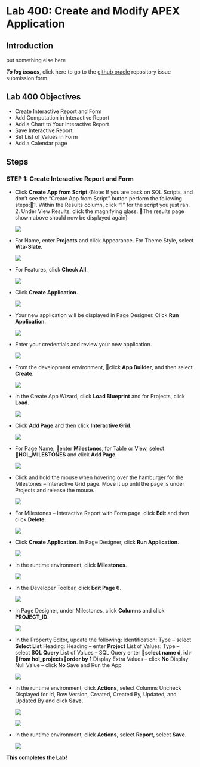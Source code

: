 # Lab 400: Create and Modify APEX Application

## Introduction

put something else here

***To log issues***, click here to go to the [github oracle](https://github.com/oracle/learning-library/issues/new) repository issue submission form.

## Lab 400 Objectives

- Create Interactive Report and Form
- Add Computation in Interactive Report
- Add a Chart to Your Interactive Report
- Save Interactive Report
- Set List of Values in Form
- Add a Calendar page

## Steps

### **STEP 1:** Create Interactive Report and Form

- Click **Create App from Script**
{Note: If you are back on SQL Scripts, and don’t see the “Create App from Script” button perform the following steps:1. Within the Results column, click “1” for the script you just ran. 2. Under View Results, click the magnifying glass. The results page shown above should now be displayed again}

  ![](images/Lab400/001.png)

- For Name, enter **Projects** and click Appearance. For Theme Style, select **Vita-Slate**.

  ![](images/Lab400/002.png)

- For Features, click **Check All**.

  ![](images/Lab400/003.png)

- Click **Create Application**.

  ![](images/Lab400/004.png)

- Your new application will be displayed in Page Designer. Click **Run Application**.

  ![](images/Lab400/005.png)

- Enter your credentials and review your new application.

  ![](images/Lab400/006.png)

- From the development environment, click **App Builder**, and then select **Create**.

  ![](images/Lab400/007.png)

- In the Create App Wizard, click **Load Blueprint** and for Projects, click **Load**. 

  ![](images/Lab400/008.png)

- Click **Add Page** and then click **Interactive Grid**.

  ![](images/Lab400/009.png)

- For Page Name, enter **Milestones**, for Table or View, select **HOL_MILESTONES** and click **Add Page**.

  ![](images/Lab400/010.png)

- Click and hold the mouse when hovering over the hamburger for the Milestones – Interactive Grid page. Move it up until the page is under Projects and release the mouse.

  ![](images/Lab400/011.png)

- For Milestones – Interactive Report with Form page, click **Edit** and then click **Delete**.

  ![](images/Lab400/012.png)

- Click **Create Application**. In Page Designer, click **Run Application**.

  ![](images/Lab400/013.png)

- In the runtime environment, click **Milestones**.

  ![](images/Lab400/014.png)

- In the Developer Toolbar, click **Edit Page 6**.

  ![](images/Lab400/015.png)

- In Page Designer, under Milestones, click **Columns** and click **PROJECT_ID**.

  ![](images/Lab400/016.png)

- In the Property Editor, update the following:
Identification: Type – select **Select List**
Heading: Heading – enter **Project**
List of Values: Type – select **SQL Query**
List of Values – SQL Query enter **select name d, id r from hol_projectsorder by 1**
Display Extra Values – click **No**
Display Null Value – click **No** 
Save and Run the App

  ![](images/Lab400/017.png)

- In the runtime environment, click **Actions**, select Columns
Uncheck Displayed for Id, Row Version, Created, Created By, Updated, and Updated By and click **Save**.

  ![](images/Lab400/018.png)

  ![](images/Lab400/019.png)

- In the runtime environment, click **Actions**, select **Report**, select **Save**.

  ![](images/Lab400/020.png)



**This completes the Lab!**

